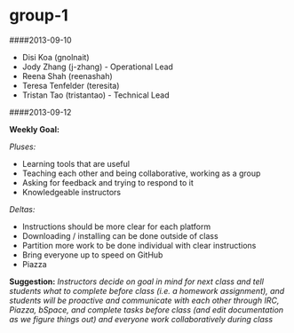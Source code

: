 group-1
=======

####2013-09-10

+ Disi Koa (gnolnait)
+ Jody Zhang (j-zhang) - Operational Lead
+ Reena Shah (reenashah)
+ Teresa Tenfelder (teresita)
+ Tristan Tao (tristantao) - Technical Lead
 
####2013-09-12

**Weekly Goal:**

*Pluses:*
+ Learning tools that are useful
+ Teaching each other and being collaborative, working as a group
+ Asking for feedback and trying to respond to it
+ Knowledgeable instructors

*Deltas:*
+ Instructions should be more clear for each platform
+ Downloading / installing can be done outside of class
+ Partition more work to be done individual with clear instructions
+ Bring everyone up to speed on GitHub
+ Piazza

**Suggestion:**
_Instructors decide on goal in mind for next class and tell students what to complete before class (i.e. a homework assignment), and students will be proactive and communicate with each other through IRC, Piazza, bSpace, and complete tasks before class (and edit documentation as we figure things out) and everyone work collaboratively during class_
